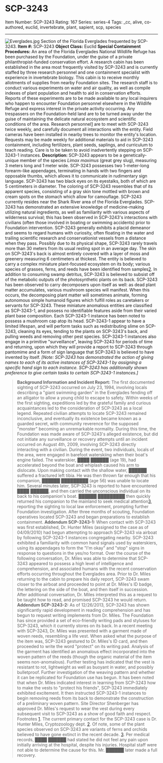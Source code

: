 # SCP-3243
Item Number: SCP-3243
Rating: 167
Series: series-4
Tags: _cc, alive, co-authored, euclid, invertebrate, plant, sapient, scp, species

---

![Everglades.jpg](https://scp-wiki.wdfiles.com/local--files/scp-3243/Everglades.jpg)
Section of the Florida Everglades frequented by SCP-3243.
**Item #:** SCP-3243
**Object Class:** Euclid
**Special Containment Procedures:** An area of the Florida Everglades National Wildlife Refuge has been purchased by the Foundation, under the guise of a private philanthropist-funded conservation effort. A research cabin has been established in the area most frequently visited by SCP-3243 and is currently staffed by three research personnel and one containment specialist with experience in invertebrate biology. This cabin is to receive monthly allotments of supplies from nearby Foundation sites.
The research staff is to conduct various experiments on water and air quality, as well as compile indexes of plant population and health to aid in conservation efforts. Reports of these experiments are to be made available to any local inquirers who happen to encounter Foundation personnel elsewhere in the Wildlife Refuge and express interest in the private activity occurring. Any trespassers on the Foundation-held land are to be turned away under the guise of maintaining the delicate natural ecosystem and scientific conditions of the area.
Research personnel[1](javascript:;) are to meet with SCP-3243 twice weekly, and carefully document all interactions with the entity. Field cameras have been installed in nearby trees to monitor the entity's location. Requests may be made weekly for additional materials to aid in SCP-3243 containment, including fertilizers, plant seeds, saplings, and curriculum to teach reading.
Care is to be taken to avoid inadvertently stepping on SCP-3243-1 instances.
**Description:** SCP-3243 appears to be a genetically-unique member of the species _Limax maximus_ (great grey slug), measuring 3 meters long and 1 meter wide. SCP-3243 possesses two 1-meter-long forearm-like appendages, terminating in hands with two fingers and opposable thumbs, which allows it to communicate in rudimentary sign language. SCP-3243 has two black eyes on its eyestalks, both of which are 5 centimeters in diameter. The coloring of SCP-3243 resembles that of its apparent species, consisting of a gray skin tone mottled with brown and cream spots on the stomach which allow for camouflage.
SCP-3243 currently resides near the Shark River area of the Florida Everglades. SCP-3243 has demonstrated an extensive knowledge of medicine-making utilizing natural ingredients, as well as familiarity with various aspects of wilderness survival; this has been observed in SCP-3243's interactions with civilians (often those involved in boating or swimming accidents) prior to Foundation intervention. SCP-3243 generally exhibits a placid demeanor and seems to regard humans with curiosity, often floating in the water and trailing scientific research and conservationist vessels from a distance when they pass. Possibly due to its physical shape, SCP-3243 rarely travels more than 30 meters from its usual resting spot in an average day.
The skin on SCP-3243's back is almost entirely covered with a layer of moss and greenery measuring 6 centimeters at thickest. The entity is believed to carry a complex miniature plant-focused ecosystem on its body; various species of grasses, ferns, and reeds have been identified from samples[2](javascript:;). In addition to consuming swamp detritus, SCP-3243 is believed to subsist off of the metabolic outputs of the photosynthetic plants on its back.
SCP-3243 has been observed to carry decomposers upon itself as well: as dead plant matter accumulates, various mushroom species will manifest. When this occurs, the decomposing plant matter will sometimes animate, forming autonomous simple humanoid figures which fulfill roles as caretakers or servants for SCP-3243. These miniature anomalous entities are classified as SCP-3243-1, and possess no identifiable features aside from their varied plant base composition. Each SCP-3243-1 instance has been noted to possess a mushroom cap atop its head.
SCP-3243-1 appear to have a limited lifespan, and will perform tasks such as redistributing slime on SCP-3243, cleaning its eyes, tending to the plants on SCP-3243's back, and pulling weeds and removing other pest species. SCP-3243-1 instances also engage in a primitive "surveillance", leaving SCP-3243 for periods of time and returning, upon which they will provide a report to SCP-3243 through pantomime and a form of sign language that SCP-3243 is believed to have invented by itself. _[Note: SCP-3243 has demonstrated the action of giving names to each of its active instances of SCP-3243-1 by assigning a specific hand sign to each instance. SCP-3243 has additionally shown preference to give certain tasks to certain SCP-3243-1 instances.]_
> **Background Information and Incident Report:**
> The first documented sighting of SCP-3243 occurred on July 23, 1994, involving locals describing a "giant swimming garden" in the Everglades fending off an alligator to allow a young child to escape to safety. Within weeks of the first sighting, expeditions led by the grateful family and curious acquaintances led to the consideration of SCP-3243 as a local legend. Repeated civilian attempts to locate SCP-3243 remained inconclusive, and eventually its existence became known as a guarded secret, with community reverence for the supposed "monster" becoming an unremarkable normality.
> During this time, the Foundation was made aware of SCP-3243's alleged existence, but did not initiate any surveillance or recovery attempts until an incident occurred on August 4th, 2009, involving SCP-3243 directly interacting with a civilian. During the event, two individuals, locals of the area, were engaged in barefoot waterskiing when their boat's engine failed. The waterskier, ████ ██████ (age 19), had accelerated beyond the boat and whiplash caused his arm to dislocate. Upon making contact with the shallow water, ██████ suffered a fractured left tibia. He was then thrown far enough that his companion, ██████ █████████ (age 56) was unable to locate him.
> Several minutes later, SCP-3243 is reported to have encountered ████ ██████, and then carried the unconscious individual on its back to his companion's boat. ██████ █████████ then quickly returned his companion to the mainland to seek medical attention[3](javascript:;), reporting the sighting to local law enforcement, prompting further Foundation investigation. After three months of scouting, Foundation operatives located SCP-3243 and began preparations to establish containment.
**Addendum SCP-3243-1:** When contact with SCP-3243 was first established, Dr. Hunter Miles (assigned to the case as of 04/09/2010) had begun attempting to approach SCP-3243 via airboat by following SCP-3243-1 instances congregating nearby. SCP-3243 exhibited a familiarity with common hand signals used by waterskiers, using its appendages to form the "I'm okay" and "stop" signs in response to questions in the yes/no format. Over the course of the following conversation, Dr. Miles was able to determine that SCP-3243 appeared to possess a high level of intelligence and comprehension, and associated humans with the recent conservation efforts occurring throughout the Everglades area.
Prior to Dr. Miles returning to the cabin to prepare his daily report, SCP-3243 swam closer to the airboat and proceeded to point at Dr. Miles's ID badge, the lettering on the side of the boat, and then itself in succession. After additional conversation, Dr. Miles interpreted this as a request to be taught how to read, and promised SCP-3243 he would return.
**Addendum SCP-3243-2:** As of 12/26/2013, SCP-3243 has shown significantly rapid development in reading comprehension and has begun to request writing implements from Dr. Miles. The Foundation has since provided a set of eco-friendly writing pads and styluses for SCP-3243, which it currently stores on its back.
In a recent meeting with SCP-3243, Dr. Miles was presented with a garment made of woven reeds, resembling a life vest. When asked what the purpose of the item was, SCP-3243 gestured to Dr. Miles's ID card, and then proceeded to write the word "protect" on its writing pad.
Analysis of the garment has identified an anomalous effect incorporated into the woven pattern of the reeds (though the organic material of the item seems non-anomalous). Further testing has indicated that the vest is resistant to rot, lightweight as well as buoyant in water, and possibly bulletproof. Further investigation of the weaving pattern and whether it can be replicated for Foundation use has begun.
It has been noted that when Dr. Miles indicated interest in learning from SCP-3243 how to make the vests to "protect his friends", SCP-3243 immediately exhibited excitement. It then instructed SCP-3243-1 instances to begin removing reeds from its back to demonstrate the construction of a preliminary woven pattern.
Site Director Shenberger has approved Dr. Miles's request to wear the vest during every subsequent visit to SCP-3243 as a show of good faith and respect.
Footnotes
[1](javascript:;). The current primary contact for the SCP-3243 case is Dr. Hunter Miles, Cryptozoology dept.
[2](javascript:;). Of note, some of the plant species observed on SCP-3243 are variants of ferns and orchids believed to have gone extinct in the recent decade.
[3](javascript:;). Per medical records, ████ ██████ had stated he did not feel any pain upon initially arriving at the hospital, despite his injuries. Hospital staff were not able to determine the cause for this. Mr. ██████ later made a full recovery.